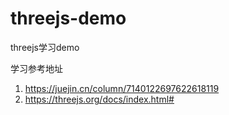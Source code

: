 # threejs-demo
threejs学习demo

学习参考地址
1. https://juejin.cn/column/7140122697622618119
2. https://threejs.org/docs/index.html#
